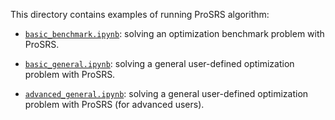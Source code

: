 This directory contains examples of running ProSRS algorithm:

- [`basic_benchmark.ipynb`](basic_benchmark.ipynb): solving an optimization benchmark problem with ProSRS.

- [`basic_general.ipynb`](basic_general.ipynb): solving a general user-defined optimization problem with ProSRS.

- [`advanced_general.ipynb`](advanced_general.ipynb): solving a general user-defined optimization problem with ProSRS (for advanced users).
